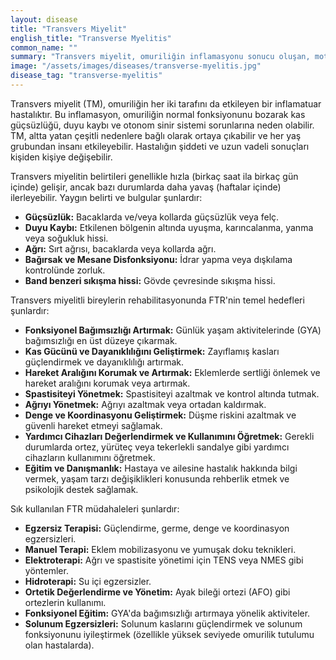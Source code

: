 ```yaml
---
layout: disease
title: "Transvers Miyelit"
english_title: "Transverse Myelitis"
common_name: ""
summary: "Transvers miyelit, omuriliğin inflamasyonu sonucu oluşan, motor ve duyusal fonksiyonlarda bozukluklara yol açabilen nadir bir nörolojik hastalıktır."
image: "/assets/images/diseases/transverse-myelitis.jpg"
disease_tag: "transverse-myelitis"
---
```





Transvers miyelit (TM), omuriliğin her iki tarafını da etkileyen bir inflamatuar hastalıktır. Bu inflamasyon, omuriliğin normal fonksiyonunu bozarak kas güçsüzlüğü, duyu kaybı ve otonom sinir sistemi sorunlarına neden olabilir. TM, altta yatan çeşitli nedenlere bağlı olarak ortaya çıkabilir ve her yaş grubundan insanı etkileyebilir. Hastalığın şiddeti ve uzun vadeli sonuçları kişiden kişiye değişebilir.


Transvers miyelitin belirtileri genellikle hızla (birkaç saat ila birkaç gün içinde) gelişir, ancak bazı durumlarda daha yavaş (haftalar içinde) ilerleyebilir. Yaygın belirti ve bulgular şunlardır:

*   **Güçsüzlük:** Bacaklarda ve/veya kollarda güçsüzlük veya felç.
*   **Duyu Kaybı:** Etkilenen bölgenin altında uyuşma, karıncalanma, yanma veya soğukluk hissi.
*   **Ağrı:** Sırt ağrısı, bacaklarda veya kollarda ağrı.
*   **Bağırsak ve Mesane Disfonksiyonu:** İdrar yapma veya dışkılama kontrolünde zorluk.
*   **Band benzeri sıkışma hissi:** Gövde çevresinde sıkışma hissi.


Transvers miyelitli bireylerin rehabilitasyonunda FTR'nin temel hedefleri şunlardır:

*   **Fonksiyonel Bağımsızlığı Artırmak:** Günlük yaşam aktivitelerinde (GYA) bağımsızlığı en üst düzeye çıkarmak.
*   **Kas Gücünü ve Dayanıklılığını Geliştirmek:** Zayıflamış kasları güçlendirmek ve dayanıklılığı artırmak.
*   **Hareket Aralığını Korumak ve Artırmak:** Eklemlerde sertliği önlemek ve hareket aralığını korumak veya artırmak.
*   **Spastisiteyi Yönetmek:** Spastisiteyi azaltmak ve kontrol altında tutmak.
*   **Ağrıyı Yönetmek:** Ağrıyı azaltmak veya ortadan kaldırmak.
*   **Denge ve Koordinasyonu Geliştirmek:** Düşme riskini azaltmak ve güvenli hareket etmeyi sağlamak.
*   **Yardımcı Cihazları Değerlendirmek ve Kullanımını Öğretmek:** Gerekli durumlarda ortez, yürüteç veya tekerlekli sandalye gibi yardımcı cihazların kullanımını öğretmek.
*   **Eğitim ve Danışmanlık:** Hastaya ve ailesine hastalık hakkında bilgi vermek, yaşam tarzı değişiklikleri konusunda rehberlik etmek ve psikolojik destek sağlamak.

Sık kullanılan FTR müdahaleleri şunlardır:

*   **Egzersiz Terapisi:** Güçlendirme, germe, denge ve koordinasyon egzersizleri.
*   **Manuel Terapi:** Eklem mobilizasyonu ve yumuşak doku teknikleri.
*   **Elektroterapi:** Ağrı ve spastisite yönetimi için TENS veya NMES gibi yöntemler.
*   **Hidroterapi:** Su içi egzersizler.
*   **Ortetik Değerlendirme ve Yönetim:** Ayak bileği ortezi (AFO) gibi ortezlerin kullanımı.
*   **Fonksiyonel Eğitim:** GYA'da bağımsızlığı artırmaya yönelik aktiviteler.
*   **Solunum Egzersizleri:** Solunum kaslarını güçlendirmek ve solunum fonksiyonunu iyileştirmek (özellikle yüksek seviyede omurilik tutulumu olan hastalarda).

